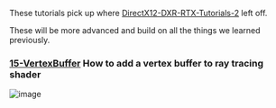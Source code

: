 These tutorials pick up where [DirectX12-DXR-RTX-Tutorials-2](https://github.com/cpyburn/DirectX12-DXR-RTX-Tutorials-2) left off.

These will be more advanced and build on all the things we learned previously.

### [15-VertexBuffer](https://github.com/cpyburn/DirectX12-DXR-RTX-Tutorials-3/tree/main/15-VertexBuffer) How to add a vertex buffer to ray tracing shader
![image](https://user-images.githubusercontent.com/17934438/221937776-264c6de5-0577-4236-8d35-1e8c1833dcef.png)
